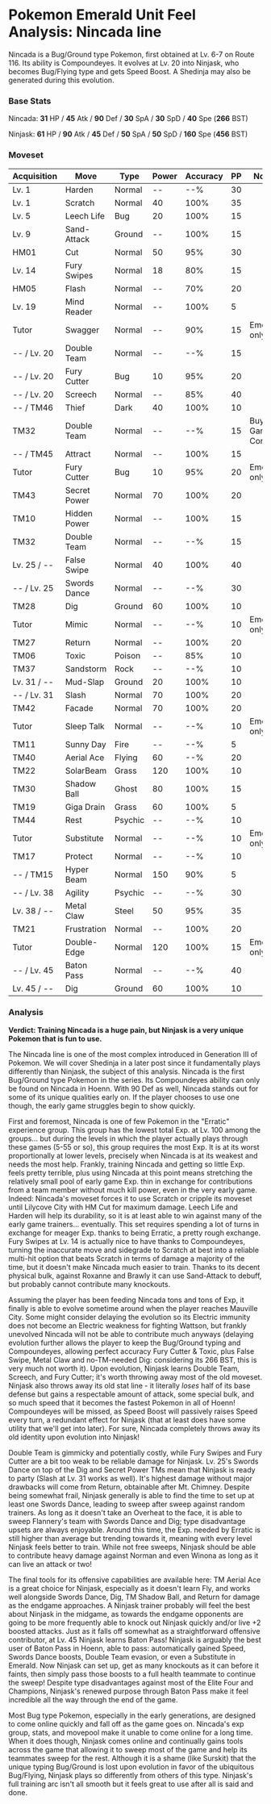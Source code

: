 # Pokemon Emerald Unit Feel Analysis: Nincada line

Nincada is a Bug/Ground type Pokemon, first obtained at Lv. 6-7 on Route 116. Its ability is Compoundeyes. It evolves at Lv. 20 into Ninjask, who becomes Bug/Flying type and gets Speed Boost. A Shedinja may also be generated during this evolution.

### Base Stats

Nincada: **31** HP / **45** Atk / **90** Def / **30** SpA / **30** SpD / **40** Spe (**266** BST)

Ninjask: **61** HP / **90** Atk / **45** Def / **50** SpA / **50** SpD / **160** Spe (**456** BST)

### Moveset

| Acquisition | Move         | Type    | Power | Accuracy | PP | Notes              |
|-------------|--------------|---------|-------|----------|----|--------------------|
| Lv. 1       | Harden       | Normal  | --    | --%      | 30 |                    |
| Lv. 1       | Scratch      | Normal  | 40    | 100%     | 35 |                    |
| Lv. 5       | Leech Life   | Bug     | 20    | 100%     | 15 |                    |
| Lv. 9       | Sand-Attack  | Ground  | --    | 100%     | 15 |                    |
| HM01        | Cut          | Normal  | 50    | 95%      | 30 |                    |
| Lv. 14      | Fury Swipes  | Normal  | 18    | 80%      | 15 |                    |
| HM05        | Flash        | Normal  | --    | 70%      | 20 |                    |
| Lv. 19      | Mind Reader  | Normal  | --    | 100%     | 5  |                    |
| Tutor       | Swagger      | Normal  | --    | 90%      | 15 | Emerald only       |
| -- / Lv. 20 | Double Team  | Normal  | --    | --%      | 15 |                    |
| -- / Lv. 20 | Fury Cutter  | Bug     | 10    | 95%      | 20 |                    |
| -- / Lv. 20 | Screech      | Normal  | --    | 85%      | 40 |                    |
| -- / TM46   | Thief        | Dark    | 40    | 100%     | 10 |                    |
| TM32        | Double Team  | Normal  | --    | --%      | 15 | Buy at Game Corner |
| -- / TM45   | Attract      | Normal  | --    | 100%     | 15 |                    |
| Tutor       | Fury Cutter  | Bug     | 10    | 95%      | 20 | Emerald only       |
| TM43        | Secret Power | Normal  | 70    | 100%     | 20 |                    |
| TM10        | Hidden Power | Normal  | --    | 100%     | 15 |                    |
| TM32        | Double Team  | Normal  | --    | --%      | 15 |                    |
| Lv. 25 / -- | False Swipe  | Normal  | 40    | 100%     | 40 |                    |
| -- / Lv. 25 | Swords Dance | Normal  | --    | --%      | 30 |                    |
| TM28        | Dig          | Ground  | 60    | 100%     | 10 |                    |
| Tutor       | Mimic        | Normal  | --    | --%      | 10 | Emerald only       |
| TM27        | Return       | Normal  | --    | 100%     | 20 |                    |
| TM06        | Toxic        | Poison  | --    | 85%      | 10 |                    |
| TM37        | Sandstorm    | Rock    | --    | --%      | 10 |                    |
| Lv. 31 / -- | Mud-Slap     | Ground  | 20    | 100%     | 10 |                    |
| -- / Lv. 31 | Slash        | Normal  | 70    | 100%     | 20 |                    |
| TM42        | Facade       | Normal  | 70    | 100%     | 20 |                    |
| Tutor       | Sleep Talk   | Normal  | --    | --%      | 10 | Emerald only       |
| TM11        | Sunny Day    | Fire    | --    | --%      | 5  |                    |
| TM40        | Aerial Ace   | Flying  | 60    | --%      | 20 |                    |
| TM22        | SolarBeam    | Grass   | 120   | 100%     | 10 |                    |
| TM30        | Shadow Ball  | Ghost   | 80    | 100%     | 15 |                    |
| TM19        | Giga Drain   | Grass   | 60    | 100%     | 5  |                    |
| TM44        | Rest         | Psychic | --    | --%      | 10 |                    |
| Tutor       | Substitute   | Normal  | --    | --%      | 10 | Emerald only       |
| TM17        | Protect      | Normal  | --    | --%      | 10 |                    |
| -- / TM15   | Hyper Beam   | Normal  | 150   | 90%      | 5  |                    |
| -- / Lv. 38 | Agility      | Psychic | --    | --%      | 30 |                    |
| Lv. 38 / -- | Metal Claw   | Steel   | 50    | 95%      | 35 |                    |
| TM21        | Frustration  | Normal  | --    | 100%     | 20 |                    |
| Tutor       | Double-Edge  | Normal  | 120   | 100%     | 15 | Emerald only       |
| -- / Lv. 45 | Baton Pass   | Normal  | --    | --%      | 40 |                    |
| Lv. 45 / -- | Dig          | Ground  | 60    | 100%     | 10 |                    |

### Analysis

**Verdict: Training Nincada is a huge pain, but Ninjask is a very unique Pokemon that is fun to use.**

The Nincada line is one of the most complex introduced in Generation III of Pokemon. We will cover Shedinja in a later post since it fundamentally plays differently than Ninjask, the subject of this analysis. Nincada is the first Bug/Ground type Pokemon in the series. Its Compoundeyes ability can only be found on Nincada in Hoenn. With 90 Def as well, Nincada stands out for some of its unique qualities early on. If the player chooses to use one though, the early game struggles begin to show quickly.

First and foremost, Nincada is one of few Pokemon in the "Erratic" experience group. This group has the lowest total Exp. at Lv. 100 among the groups... but during the levels in which the player actually plays through these games (5-55 or so), this group requires the most Exp. It is at its worst proportionally at lower levels, precisely when Nincada is at its weakest and needs the most help. Frankly, training Nincada and getting so little Exp. feels pretty terrible, plus using Nincada at this point means stretching the relatively small pool of early game Exp. thin in exchange for contributions from a team member without much kill power, even in the very early game. Indeed: Nincada's moveset forces it to use Scratch or cripple its moveset until Lilycove City with HM Cut for maximum damage. Leech Life and Harden will help its durability, so it is at least able to win against many of the early game trainers... eventually. This set requires spending a lot of turns in exchange for meager Exp. thanks to being Erratic, a pretty rough exchange. Fury Swipes at Lv. 14 is actually nice to have thanks to Compoundeyes, turning the inaccurate move and sidegrade to Scratch at best into a reliable multi-hit option that beats Scratch in terms of damage a majority of the time, but it doesn't make Nincada much easier to train. Thanks to its decent physical bulk, against Roxanne and Brawly it can use Sand-Attack to debuff, but probably cannot contribute many knockouts.

Assuming the player has been feeding Nincada tons and tons of Exp, it finally is able to evolve sometime around when the player reaches Mauville City. Some might consider delaying the evolution so its Electric immunity does not become an Electric weakness for fighting Wattson, but frankly unevolved Nincada will not be able to contribute much anyways (delaying evolution further allows the player to keep the Bug/Ground typing and Compoundeyes, allowing perfect accuracy Fury Cutter & Toxic, plus False Swipe, Metal Claw and no-TM-needed Dig: considering its 266 BST, this is very much not worth it). Upon evolution, Ninjask learns Double Team, Screech, and Fury Cutter; it's worth throwing away most of the old moveset. Ninjask also throws away its old stat line - it literally _loses_ half of its base defense but gains a respectable amount of attack, some special bulk, and so much speed that it becomes the fastest Pokemon in all of Hoenn! Compoundeyes will be missed, as Speed Boost will passively raises Speed every turn, a redundant effect for Ninjask (that at least does have some utility that we'll get into later). For sure, Nincada completely throws away its old identity upon evolution into Ninjask!

Double Team is gimmicky and potentially costly, while Fury Swipes and Fury Cutter are a bit too weak to be reliable damage for Ninjask. Lv. 25's Swords Dance on top of the Dig and Secret Power TMs mean that Ninjask is ready to party (Slash at Lv. 31 works as well). It's highest damage without major drawbacks will come from Return, obtainable after Mt. Chimney. Despite being somewhat frail, Ninjask generally is able to find the time to set up at least one Swords Dance, leading to sweep after sweep against random trainers. As long as it doesn't take an Overheat to the face, it is able to sweep Flannery's team with Swords Dance and Dig; type disadvantage upsets are always enjoyable. Around this time, the Exp. needed by Erratic is still higher than average but trending towards it, meaning with every level Ninjask feels better to train. While not free sweeps, Ninjask should be able to contribute heavy damage against Norman and even Winona as long as it can live an attack or two! 

The final tools for its offensive capabilities are available here: TM Aerial Ace is a great choice for Ninjask, especially as it doesn't learn Fly, and works well alongside Swords Dance, Dig, TM Shadow Ball, and Return for damage as the endgame approaches. A Ninjask trainer probably will feel the best about Ninjask in the midgame, as towards the endgame opponents are going to be more frequently able to knock out Ninjask quickly and/or live +2 boosted attacks. Just as it falls off somewhat as a straightforward offensive contributor, at Lv. 45 Ninjask learns Baton Pass! Ninjask is arguably the best user of Baton Pass in Hoenn, able to pass: automatically gained Speed, Swords Dance boosts, Double Team evasion, or even a Substitute in Emerald. Now Ninjask can set up, get as many knockouts as it can before it faints, then simply pass those boosts to a full health teammate to continue the sweep! Despite type disadvantages against most of the Elite Four and Champions, Ninjask's renewed purpose through Baton Pass make it feel incredible all the way through the end of the game.

Most Bug type Pokemon, especially in the early generations, are designed to come online quickly and fall off as the game goes on. Nincada's exp group, stats, and movepool make it unable to come online for a long time. When it does though, Ninjask comes online and continually gains tools across the game that allowing it to sweep most of the game and help its teammates sweep for the rest. Although it is a shame (like Surskit) that the unique typing Bug/Ground is lost upon evolution in favor of the ubiquitous Bug/Flying, Ninjask plays so differently from others of this type. Ninjask's full training arc isn't all smooth but it feels great to use after all is said and done.

